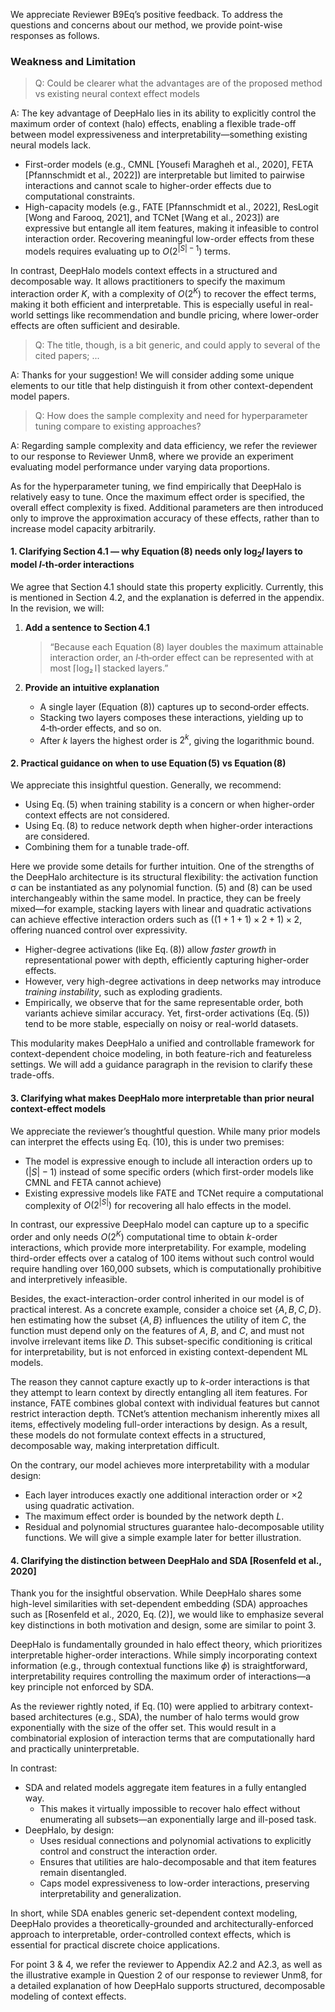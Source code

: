 We appreciate Reviewer B9Eq’s positive feedback. To address the questions and concerns about our method, we provide point-wise responses as follows.

### Weakness and Limitation

> Q: Could be clearer what the advantages are of the proposed method vs existing neural context effect models

A: The key advantage of DeepHalo lies in its ability to explicitly control the maximum order of context (halo) effects, enabling a flexible trade-off between model expressiveness and interpretability—something existing neural models lack.

- First-order models (e.g., CMNL [Yousefi Maragheh et al., 2020], FETA [Pfannschmidt et al., 2022]) are interpretable but limited to pairwise interactions and cannot scale to higher-order effects due to computational constraints.
- High-capacity models (e.g., FATE [Pfannschmidt et al., 2022], ResLogit [Wong and Farooq, 2021], and TCNet [Wang et al., 2023]) are expressive but entangle all item features, making it infeasible to control interaction order. Recovering meaningful low-order effects from these models requires evaluating up to $O(2^{|S|-1})$ terms.

In contrast, DeepHalo models context effects in a structured and decomposable way. It allows practitioners to specify the maximum interaction order $K$, with a complexity of $O(2^K)$ to recover the effect terms, making it both efficient and interpretable. This is especially useful in real-world settings like recommendation and bundle pricing, where lower-order effects are often sufficient and desirable.

> Q: The title, though, is a bit generic, and could apply to several of the cited papers; ...

A: Thanks for your suggestion! We will consider adding some unique elements to our title that help distinguish it from other context-dependent model papers.

> Q: How does the sample complexity and need for hyperparameter tuning compare to existing approaches?

A: Regarding sample complexity and data efficiency, we refer the reviewer to our response to Reviewer Unm8, where we provide an experiment evaluating model performance under varying data proportions.

As for the hyperparameter tuning, we find empirically that DeepHalo is relatively easy to tune. Once the maximum effect order is specified, the overall effect complexity is fixed. Additional parameters are then introduced only to improve the approximation accuracy of these effects, rather than to increase model capacity arbitrarily.

#### 1. Clarifying Section 4.1 — why Equation (8) needs only $\log_2l$ layers to model $l$‑th‑order interactions

We agree that Section 4.1 should state this property explicitly. Currently, this is mentioned in Section 4.2, and the explanation is deferred in the appendix. 
In the revision, we will:

1) **Add a sentence to Section 4.1**  
   > “Because each Equation (8) layer doubles the maximum attainable interaction order, an *l*‑th‑order effect can be represented with at most ⌈log₂ l⌉ stacked layers.”

2) **Provide an intuitive explanation**  
   - A single layer (Equation (8)) captures up to second‑order effects.  
   - Stacking two layers composes these interactions, yielding up to 4‑th‑order effects, and so on.  
   - After *k* layers the highest order is $2^{k}$, giving the logarithmic bound.


#### 2. Practical guidance on when to use Equation (5) vs Equation (8)

We appreciate this insightful question. Generally, we recommend:

- Using Eq. (5) when training stability is a concern or when higher-order context effects are not considered.
- Using Eq. (8) to reduce network depth when higher-order interactions are considered.
- Combining them for a tunable trade-off.

Here we provide some details for further intuition. One of the strengths of the DeepHalo architecture is its structural flexibility: the activation function σ can be instantiated as any polynomial function. (5) and (8) can be used interchangeably within the same model. In practice, they can be freely mixed—for example, stacking layers with linear and quadratic activations can achieve effective interaction orders such as $((1+1+1)\times2+1)\times2$, offering nuanced control over expressivity.

- Higher-degree activations (like Eq. (8)) allow *faster growth* in representational power with depth, efficiently capturing higher-order effects.
- However, very high-degree activations in deep networks may introduce *training instability*, such as exploding gradients.
- Empirically, we observe that for the same representable order, both variants achieve similar accuracy. Yet, first-order activations (Eq. (5)) tend to be more stable, especially on noisy or real-world datasets.

This modularity makes DeepHalo a unified and controllable framework for context-dependent choice modeling, in both feature-rich and featureless settings. We will add a guidance paragraph in the revision to clarify these trade-offs.

#### 3. Clarifying what makes DeepHalo more interpretable than prior neural context-effect models
We appreciate the reviewer’s thoughtful question. While many prior models can interpret the effects using Eq. (10), this is under two premises:
- The model is expressive enough to include all interaction orders up to $(|S|-1)$ instead of some specific orders (which first-order models like CMNL and FETA cannot achieve)
- Existing expressive models like FATE and TCNet require a computational complexity of $O(2^{|S|})$ for recovering all halo effects in the model.

In contrast, our expressive DeepHalo model can capture up to a specific order and only needs $O(2^K)$ computational time to obtain $k$-order interactions, which provide more interpretability. For example, modeling third-order effects over a catalog of 100 items without such control would require handling over 160,000 subsets, which is computationally prohibitive and interpretively infeasible.

Besides, the exact-interaction-order control inherited in our model is of practical interest. As a concrete example, consider a choice set $\{A, B, C, D\}$. hen estimating how the subset $\{A, B\}$ influences the utility of item $C$, the function must depend only on the features of $A$, $B$, and $C$, and must not involve irrelevant items like $D$. This subset-specific conditioning is critical for interpretability, but is not enforced in existing context-dependent ML models. 

The reason they cannot capture exactly up to $k$-order interactions is that they attempt to learn context by directly entangling all item features. For instance, FATE combines global context with individual features but cannot restrict interaction depth. TCNet’s attention mechanism inherently mixes all items, effectively modeling full-order interactions by design. As a result, these models do not formulate context effects in a structured, decomposable way, making interpretation difficult.

On the contrary, our model achieves more interpretability with a modular design:
- Each layer introduces exactly one additional interaction order or $\times 2$ using quadratic activation.
- The maximum effect order is bounded by the network depth $L$.
- Residual and polynomial structures guarantee halo-decomposable utility functions. We will give a simple example later for better illustration.


#### 4. Clarifying the distinction between DeepHalo and SDA [Rosenfeld et al., 2020]

Thank you for the insightful observation. While DeepHalo shares some high-level similarities with set-dependent embedding (SDA) approaches such as [Rosenfeld et al., 2020, Eq. (2)], we would like to emphasize several key distinctions in both motivation and design, some are similar to point 3.

DeepHalo is fundamentally grounded in halo effect theory, which prioritizes interpretable higher-order interactions. While simply incorporating context information (e.g., through contextual functions like $\phi$) is straightforward, interpretability requires controlling the maximum order of interactions—a key principle not enforced by SDA.

As the reviewer rightly noted, if Eq. (10) were applied to arbitrary context-based architectures (e.g., SDA), the number of halo terms would grow exponentially with the size of the offer set. This would result in a combinatorial explosion of interaction terms that are computationally hard and practically uninterpretable.

In contrast:

- SDA and related models aggregate item features in a fully entangled way.
  - This makes it virtually impossible to recover halo effect without enumerating all subsets—an exponentially large and ill-posed task.
- DeepHalo, by design:
  - Uses residual connections and polynomial activations to explicitly control and construct the interaction order.
  - Ensures that utilities are halo-decomposable and that item features remain disentangled.
  - Caps model expressiveness to low-order interactions, preserving interpretability and generalization.

In short, while SDA enables generic set-dependent context modeling, DeepHalo provides a theoretically-grounded and architecturally-enforced approach to interpretable, order-controlled context effects, which is essential for practical discrete choice applications. 

For point 3 & 4, we refer the reviewer to Appendix A2.2 and A2.3, as well as the illustrative example in Question 2 of our response to reviewer Unm8, for a detailed explanation of how DeepHalo supports structured, decomposable modeling of context effects.




